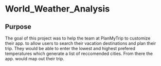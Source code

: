 # World_Weather_Analysis
## Purpose
The goal of this project was to help the team at PlanMyTrip to customize their app. to allow users to search their vacation destinations and plan their trip. They would be able to enter the lowest and highest prefered temperatures which generate a list of reccomended cities. From there the app. would map out their trip. 

